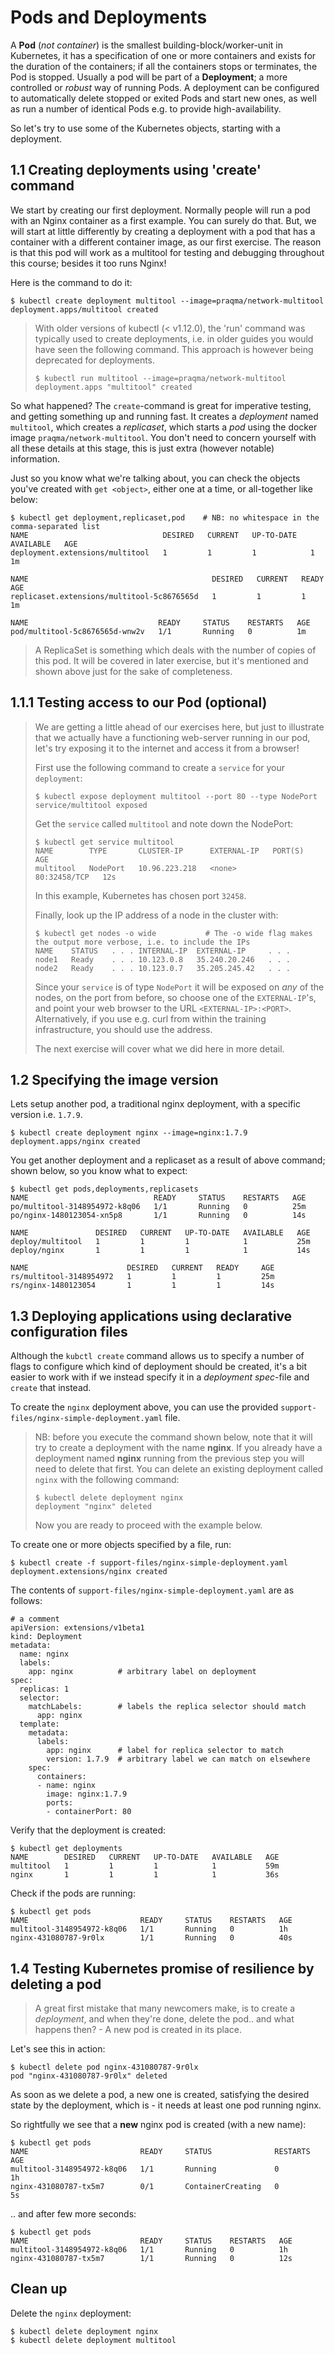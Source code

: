# Pods and Deployments

A **Pod** (*not container*) is the smallest building-block/worker-unit in Kubernetes,
  it has a specification of one or more containers and exists for the duration of the containers;
  if all the containers stops or terminates, the Pod is stopped.
  Usually a pod will be part of a **Deployment**; a more controlled or _robust_ way of running Pods.
  A deployment can be configured to automatically delete stopped or exited Pods and start new ones,
  as well as run a number of identical Pods e.g. to provide high-availability.

So let's try to use some of the Kubernetes objects, starting with a deployment.

## 1.1 Creating deployments using 'create' command

We start by creating our first deployment. Normally people will run a pod with an Nginx container as a first example.
  You can surely do that.
  But, we will start at little differently by creating a deployment with a pod that has a container with a different container image, as our first exercise.
  The reason is that this pod will work as a multitool for testing and debugging throughout this course; besides it too runs Nginx!

Here is the command to do it:

```shell
$ kubectl create deployment multitool --image=praqma/network-multitool
deployment.apps/multitool created
```

> With older versions of kubectl (< v1.12.0), the 'run' command was typically used to create deployments, i.e. in older guides you would have seen the following command. This approach is however being deprecated for deployments.
> ```shell
> $ kubectl run multitool --image=praqma/network-multitool
> deployment.apps "multitool" created
> ```

So what happened? The `create`-command is great for imperative testing, and getting something up and running fast.
  It creates a _deployment_ named `multitool`, which creates a _replicaset_, which starts a _pod_ using the docker image `praqma/network-multitool`. You don't need to concern yourself with all these details at this stage, this is just extra (however notable) information.

Just so you know what we're talking about,
  you can check the objects you've created with `get <object>`,
  either one at a time, or all-together like below:

```shell
$ kubectl get deployment,replicaset,pod    # NB: no whitespace in the comma-separated list
NAME                              DESIRED   CURRENT   UP-TO-DATE   AVAILABLE   AGE
deployment.extensions/multitool   1         1         1            1           1m

NAME                                         DESIRED   CURRENT   READY     AGE
replicaset.extensions/multitool-5c8676565d   1         1         1         1m

NAME                             READY     STATUS    RESTARTS   AGE
pod/multitool-5c8676565d-wnw2v   1/1       Running   0          1m
```

> A ReplicaSet is something which deals with the number of copies of this pod.
It will be covered in later exercise, but it's mentioned and shown above just for the sake of completeness.

## 1.1.1 Testing access to our Pod (optional)

> We are getting a little ahead of our exercises here, but just to illustrate that we actually have
> a functioning web-server running in our pod, let's try exposing it to the internet and access it from a browser!
>
> First use the following command to create a `service` for your `deployment`:
> ```shell
> $ kubectl expose deployment multitool --port 80 --type NodePort
> service/multitool exposed
> ```
>
> Get the `service` called `multitool` and note down the NodePort:
>
> ```shell
> $ kubectl get service multitool
> NAME        TYPE       CLUSTER-IP      EXTERNAL-IP   PORT(S)        AGE
> multitool   NodePort   10.96.223.218   <none>        80:32458/TCP   12s
> ```
>
> In this example, Kubernetes has chosen port `32458`.
>
> Finally, look up the IP address of a node in the cluster with:
>
> ```shell
> $ kubectl get nodes -o wide           # The -o wide flag makes the output more verbose, i.e. to include the IPs
> NAME    STATUS   . . . INTERNAL-IP  EXTERNAL-IP     . . .
> node1   Ready    . . . 10.123.0.8   35.240.20.246   . . .
> node2   Ready    . . . 10.123.0.7   35.205.245.42   . . .
> ```
>
> Since your `service` is of type `NodePort` it will be exposed on _any_ of the nodes,
> on the port from before, so choose one of the `EXTERNAL-IP`'s,
> and point your web browser to the URL `<EXTERNAL-IP>:<PORT>`. Alternatively, if you
> use e.g. curl from within the training infrastructure, you should use the <INTERNAL-IP>
> address.
>
> The next exercise will cover what we did here in more detail.

## 1.2 Specifying the image version

Lets setup another pod, a traditional nginx deployment, with a specific version i.e. `1.7.9`.

```shell
$ kubectl create deployment nginx --image=nginx:1.7.9
deployment.apps/nginx created
```

You get another deployment and a replicaset as a result of above command; shown below, so you know what to expect:

```shell
$ kubectl get pods,deployments,replicasets
NAME                            READY     STATUS    RESTARTS   AGE
po/multitool-3148954972-k8q06   1/1       Running   0          25m
po/nginx-1480123054-xn5p8       1/1       Running   0          14s

NAME               DESIRED   CURRENT   UP-TO-DATE   AVAILABLE   AGE
deploy/multitool   1         1         1            1           25m
deploy/nginx       1         1         1            1           14s

NAME                      DESIRED   CURRENT   READY     AGE
rs/multitool-3148954972   1         1         1         25m
rs/nginx-1480123054       1         1         1         14s
```

## 1.3 Deploying applications using declarative configuration files

Although the `kubctl create` command allows us to specify a number of flags
  to configure which kind of deployment should be created,
  it's a bit easier to work with if we instead specify it in a _deployment spec_-file
  and `create` that instead.

To create the `nginx` deployment above, you can use the provided `support-files/nginx-simple-deployment.yaml` file.

> NB: before you execute the command shown below, note that it will try to create a deployment with the name **nginx**. If you already have a deployment named **nginx** running from the previous step you will need to delete that first.
> You can delete an existing deployment called `nginx` with the following command:
> ```shell
> $ kubectl delete deployment nginx
> deployment "nginx" deleted
> ```
> Now you are ready to proceed with the example below.

To create one or more objects specified by a file, run:

```shell
$ kubectl create -f support-files/nginx-simple-deployment.yaml
deployment.extensions/nginx created
```

The contents of `support-files/nginx-simple-deployment.yaml` are as follows:

```shell
# a comment
apiVersion: extensions/v1beta1
kind: Deployment
metadata:
  name: nginx
  labels:
    app: nginx          # arbitrary label on deployment
spec:
  replicas: 1
  selector:
    matchLabels:        # labels the replica selector should match
      app: nginx
  template:
    metadata:
      labels:
        app: nginx      # label for replica selector to match
        version: 1.7.9  # arbitrary label we can match on elsewhere
    spec:
      containers:
      - name: nginx
        image: nginx:1.7.9
        ports:
        - containerPort: 80
```

Verify that the deployment is created:

```shell
$ kubectl get deployments
NAME        DESIRED   CURRENT   UP-TO-DATE   AVAILABLE   AGE
multitool   1         1         1            1           59m
nginx       1         1         1            1           36s
```

Check if the pods are running:

```shell
$ kubectl get pods
NAME                         READY     STATUS    RESTARTS   AGE
multitool-3148954972-k8q06   1/1       Running   0          1h
nginx-431080787-9r0lx        1/1       Running   0          40s
```

## 1.4 Testing Kubernetes promise of resilience by deleting a pod

> A great first mistake that many newcomers make,
> is to create a _deployment_, and when they're done,
> delete the pod.. and what happens then? - A new pod is created in its place.

Let's see this in action:

```shell
$ kubectl delete pod nginx-431080787-9r0lx
pod "nginx-431080787-9r0lx" deleted
```

As soon as we delete a pod, a new one is created, satisfying the desired state by the deployment, which is - it needs at least one pod running nginx.

So rightfully we see that a **new** nginx pod is created (with a new name):

```shell
$ kubectl get pods
NAME                         READY     STATUS              RESTARTS   AGE
multitool-3148954972-k8q06   1/1       Running             0          1h
nginx-431080787-tx5m7        0/1       ContainerCreating   0          5s
```

.. and after few more seconds:

```shell
$ kubectl get pods
NAME                         READY     STATUS    RESTARTS   AGE
multitool-3148954972-k8q06   1/1       Running   0          1h
nginx-431080787-tx5m7        1/1       Running   0          12s
```

## Clean up

Delete the `nginx` deployment:

```shell
$ kubectl delete deployment nginx
$ kubectl delete deployment multitool
```
